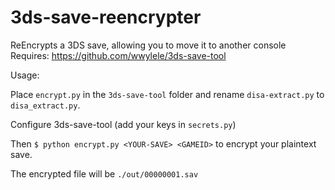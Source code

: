 # 3ds-save-reencrypter
ReEncrypts a 3DS save, allowing you to move it to another console
Requires: https://github.com/wwylele/3ds-save-tool

Usage:

Place `encrypt.py` in the `3ds-save-tool` folder and rename `disa-extract.py` to `disa_extract.py`.

Configure 3ds-save-tool (add your keys in `secrets.py`)

Then `$ python encrypt.py <YOUR-SAVE> <GAMEID>` to encrypt your plaintext save.

The encrypted file will be `./out/00000001.sav`
